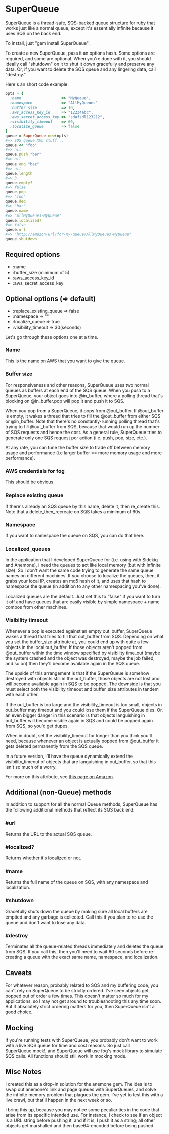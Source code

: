 SuperQueue
==========

SuperQueue is a thread-safe, SQS-backed queue structure for ruby that works just like a normal queue, except it's essentially infinite because it uses SQS on the back end.

To install, just "gem install SuperQueue".

To create a new SuperQueue, pass it an options hash. Some options are required,
and some are optional. When you're done with it, you should ideally call
"shutdown" on it to shut it down gracefully and preserve any data. Or,
if you want to delete the SQS queue and any lingering data, call
"destroy." 

Here's an short code example:

```ruby
opts = {
  :name                  => "MyQueue",
  :namespace             => "AllMyQueues"
  :buffer_size           => 10,
  :aws_access_key_id     => "12234abc",
  :aws_secret_access_key => "sdafsdl123212",
  :visibility_timeout    => 60,
  :localize_queue        => false
}
queue = SuperQueue.new(opts)
#=> SQS queue XML stuff...
queue << "foo"
#=> nil
queue.push "bar"
#=> nil
queue.enq "baz"
#=> nil
queue.length
#=> 3
queue.empty?
#=> false
queue.pop
#=> "foo"
queue.deq
#=> "bar"
queue.name
#=> "AllMyQueues-MyQueue"
queue.localized?
#=> false
queue.url
#=> "http://amazon-url/for-my-queue/AllMyQueues-MyQueue"
queue.shutdown
```

## Required options
* :name
* :buffer_size (minimum of 5)
* :aws_access_key_id
* :aws_secret_access_key

## Optional options (=> default)
* :replace_existing_queue => false
* :namespace => ""
* :localize_queue => true
* :visibility_timeout => 30(seconds)

Let's go through these options one at a time.

### Name
This is the name on AWS that you want to give the queue. 

### Buffer size
For responsiveness and other reasons, SuperQueue uses two normal queues
as buffers at each end of the SQS queue. When you push to a SuperQueue,
your object goes into @in_buffer, where a polling thread that's blocking
on @in_buffer.pop will pop it and push it to SQS.

When you pop from a SuperQueue, it pops from @out_buffer. If @out_buffer
is empty, it wakes a thread that tries to fill the @out_buffer from either SQS or
@in_buffer. Note that there's no constantly-running polling thread that's trying
to fill @out_buffer from SQS, because that would run up the number of SQS
requests and hence the cost. As a general rule, SuperQueue tries to generate only one SQS
request per action (i.e. push, pop, size, etc.).

At any rate, you can tune the buffer size to trade off between memory
usage and performance (i.e larger buffer == more memory usage and more
performance).

### AWS credentials for fog
This should be obvious.

### Replace existing queue
If there's already an SQS queue by this name, delete it, then re_create
this. Note that a delete_then_recreate on SQS takes a minimum of 60s.

### Namespace
If you want to namespace the queue on SQS, you can do that here.

### Localized_queues
In the application that I developed SuperQueue for (i.e. using with
Sidekiq and Anemone), I need the queues to act like local memory (but
with infinite size). So I don't want
the same code trying to generate the same queue names on different
machines. If you choose to localize the queues, then, it grabs your
local IP, creates an md5 hash of it, and uses that hash to namespace the
queue (in addition to any other namespacing you've done).

Localized queues are the default. Just set this to "false" if you want
to turn it off and have queues that are easily visible by simple
namespace + name combos from other machines.

### Visibility timeout 
Whenever a pop is executed against an empty out_buffer, SuperQueue wakes
a thread that tries to fill that out_buffer from SQS. Depending on what
you set the buffer_size attribute at, you could end up with quite a few
objects in the local out_buffer. If those objects aren't popped from
@out_buffer within the time window specified by visibility time_out
(maybe the system crashed and the object was destroyed, maybe the job
failed, and so on) then they'll become available again in the SQS queue.

The upside of this arrangement is that if the SuperQueue is somehow destroyed
with objects still in the out_buffer, those objects are not
lost and will become available again in SQS to be popped. The downside is that you must select both the visibility_timeout
and buffer_size attributes in tandem with each other.

If the out_buffer
is too large and the visibility_timeout is too small, objects in
out_buffer may timeout and you could lose them if the
SuperQueue dies. Or, an even bigger danger in this scenario is that
objects languishing in out_buffer will become
visible again in SQS and could be popped again from SQS, so you'd get dupes.

When in doubt, set the visibility_timeout for longer than you think
you'll need, because whenever an object is actually popped from @out_buffer it gets
deleted permanently from the SQS queue.

In a future version, I'll have the queue dynamically extend the
visibility_timeout of objects that are languishing in out_buffer, so
that this isn't so much of a worry.

For more on this attribute, see [this page on
Amazon](http://docs.aws.amazon.com/AWSSimpleQueueService/latest/SQSDeveloperGuide/AboutVT.html).

## Additional (non-Queue) methods
In addition to support for all the normal Queue methods, SuperQueue has
the following additional methods that reflect its SQS back end:

### #url
Returns the URL to the actual SQS queue.

### #localized?
Returns whether it's localized or not.

### #name
Returns the full name of the queue on SQS, with any namespace and
localization.

### #shutdown
Gracefully shuts down the queue by making sure all local buffers are
emptied and any garbage is collected. Call this if you plan to re-use
the queue and don't want to lose any data.

### #destroy
Terminates all the queue-related threads immediately and deletes the
queue from SQS. If you call this, then you'll need to wait 60 seconds
before re-creating a queue with the exact same name, namespace, and
localization.

## Caveats
For whatever reason, probably related to SQS and my buffering code, you
can't rely on SuperQueue to be strictly ordered. I've seen objects get
popped out of order a few times. This doesn't matter so much for my
applications, so I may not get around to troubleshooting this any time
soon. But if absolutely strict ordering matters for you, then SuperQueue isn't a
good choice.

## Mocking
If you're running tests with SuperQueue, you probably don't want to work
with a live SQS queue for time and cost reasons. So just call
SuperQueue.mock!, and SuperQueue will use fog's mock library to simulate
SQS calls. All functions should still work in mocking mode.

## Misc Notes
I created this as a drop-in solution for the anemone gem. The idea is to
swap out anemone's link and page queues with SuperQueues, and solve the
infinite memory problem that plagues the gem. I've yet to test this with
a live crawl, but that'll happen in the next week or so.

I bring this up, because you may notice some peculiarities in the code
that arise from its specific intended use. For instance, I check to see
if an object is a URL string before pushing it, and if it is, I push it
as a string; all other objects get marshalled and then base64-encoded
before being pushed.
